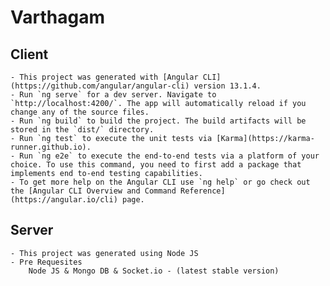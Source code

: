 # Varthagam

## Client
    - This project was generated with [Angular CLI](https://github.com/angular/angular-cli) version 13.1.4.
    - Run `ng serve` for a dev server. Navigate to `http://localhost:4200/`. The app will automatically reload if you change any of the source files.
    - Run `ng build` to build the project. The build artifacts will be stored in the `dist/` directory.
    - Run `ng test` to execute the unit tests via [Karma](https://karma-runner.github.io).
    - Run `ng e2e` to execute the end-to-end tests via a platform of your choice. To use this command, you need to first add a package that implements end to-end testing capabilities.
    - To get more help on the Angular CLI use `ng help` or go check out the [Angular CLI Overview and Command Reference](https://angular.io/cli) page.

## Server
    - This project was generated using Node JS
    - Pre Requesites 
        Node JS & Mongo DB & Socket.io - (latest stable version)
